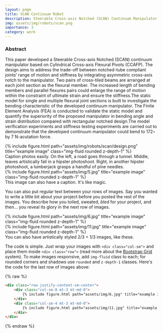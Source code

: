 ```yaml
---
layout: page
title: SCAN Continuum Robot
description: Steerable Cross-axis Notched (SCAN) Continuum Manipulator
img: assets/img/robots/scan.png
importance: 3
category: work
---
```



### Abstract

This paper developed a Steerable Cross-axis Notched (SCAN) continuum manipulator based on Cylindrical Cross-axis Flexural Pivots (CCAFP). The design aims to address the trade-off between notched-tube compliant joints’ range of motion and stiffness by integrating asymmetric cross-axis notch to the manipulator. Two pairs of cross-tiled beams are arranged at each joint section as the flexural member. The increased length of bending members and parallel flexures pairs could enlarge the range of motion within the constraint of ultimate strain and ensure the stiffness.The static model for single and multiple flexural joint sections is built to investigate the bending characteristic of the developed continuum manipulator. The Finite Element Analysis (FEA) is conducted to validate the static model and quantify the superiority of the proposed manipulator in bending angle and strain distribution compared with rectangular notched design.The model verification experiments and stiffness testing experiments are carried out to demonstrate that the developed continuum manipulator could bend to 172◦ by 7 N-acutation force.




<div class="row">
    <div class="col-sm mt-3 mt-md-0">
    </div>
    <div class="col-sm mt-7 mt-md-0">
        {% include figure.html path="assets/img/robots/scan/design.png" title="example image" class="img-fluid rounded z-depth-1" %}
    </div>
    <div class="col-sm mt-3 mt-md-0">
    </div>
</div>
<div class="caption">
    Caption photos easily. On the left, a road goes through a tunnel. Middle, leaves artistically fall in a hipster photoshoot. Right, in another hipster photoshoot, a lumberjack grasps a handful of pine needles.
</div>


<div class="row">
    <div class="col-sm mt-3 mt-md-0">
        {% include figure.html path="assets/img/5.jpg" title="example image" class="img-fluid rounded z-depth-1" %}
    </div>
</div>
<div class="caption">
    This image can also have a caption. It's like magic.
</div>

You can also put regular text between your rows of images.
Say you wanted to write a little bit about your project before you posted the rest of the images.
You describe how you toiled, sweated, *bled* for your project, and then... you reveal its glory in the next row of images.


<div class="row justify-content-sm-center">
    <div class="col-sm-8 mt-3 mt-md-0">
        {% include figure.html path="assets/img/6.jpg" title="example image" class="img-fluid rounded z-depth-1" %}
    </div>
    <div class="col-sm-4 mt-3 mt-md-0">
        {% include figure.html path="assets/img/11.jpg" title="example image" class="img-fluid rounded z-depth-1" %}
    </div>
</div>
<div class="caption">
    You can also have artistically styled 2/3 + 1/3 images, like these.
</div>


The code is simple.
Just wrap your images with `<div class="col-sm">` and place them inside `<div class="row">` (read more about the <a href="https://getbootstrap.com/docs/4.4/layout/grid/">Bootstrap Grid</a> system).
To make images responsive, add `img-fluid` class to each; for rounded corners and shadows use `rounded` and `z-depth-1` classes.
Here's the code for the last row of images above:

{% raw %}
```html
<div class="row justify-content-sm-center">
    <div class="col-sm-8 mt-3 mt-md-0">
        {% include figure.html path="assets/img/6.jpg" title="example image" class="img-fluid rounded z-depth-1" %}
    </div>
    <div class="col-sm-4 mt-3 mt-md-0">
        {% include figure.html path="assets/img/11.jpg" title="example image" class="img-fluid rounded z-depth-1" %}
    </div>
</div>
```
{% endraw %}
